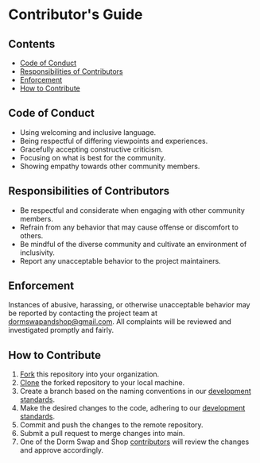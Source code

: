 # Contributor's Guide
## Contents
* [Code of Conduct](https://github.com/m-shoul/dorm-swap-shop/CONTRIBUTING.md#code-of-conduct)
* [Responsibilities of Contributors](https://github.com/m-shoul/dorm-swap-shop/CONTRIBUTING.md#responsibilities-of-contributors)
* [Enforcement](https://github.com/m-shoul/dorm-swap-shop/CONTRIBUTING.md#enforcement)
* [How to Contribute](https://github.com/m-shoul/dorm-swap-shop/CONTRIBUTING.md#how-to-contribute)

## Code of Conduct
* Using welcoming and inclusive language.
* Being respectful of differing viewpoints and experiences.
* Gracefully accepting constructive criticism.
* Focusing on what is best for the community.
* Showing empathy towards other community members.

## Responsibilities of Contributors
* Be respectful and considerate when engaging with other community members.
* Refrain from any behavior that may cause offense or discomfort to others.
* Be mindful of the diverse community and cultivate an environment of inclusivity.
* Report any unacceptable behavior to the project maintainers.

## Enforcement
Instances of abusive, harassing, or otherwise unacceptable behavior may be reported by contacting the project team at <dormswapandshop@gmail.com>. All complaints will be reviewed and investigated promptly and fairly.

## How to Contribute
1. [Fork](https://docs.github.com/en/pull-requests/collaborating-with-pull-requests/working-with-forks/fork-a-repo) this repository into your organization.
2. [Clone](https://docs.github.com/en/repositories/creating-and-managing-repositories/cloning-a-repository) the forked repository to your local machine.
3. Create a branch based on the naming conventions in our [development standards](DEV_STANDARDS.md).
4. Make the desired changes to the code, adhering to our [development standards](DEV_STANDARDS.md).
5. Commit and push the changes to the remote repository.
6. Submit a pull request to merge changes into main.
7. One of the Dorm Swap and Shop [contributors](https://github.com/m-shoul/dorm-swap-shop?tab=readme-ov-file#contributors) will review the changes and approve accordingly.




